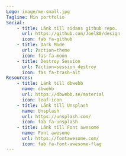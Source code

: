 ```yaml
---
Logo: image/me-small.jpg
Tagline: Min portfolio
Social:
    - title: Länk till sidans github repo.
      url: https://github.com/Joel80/design
      icon: fab fa-github
    - title: Dark Mode
      url: ?action=theme
      icon: fas fa-moon
    - title: Destroy Session
      url: ?action=session_destroy
      icon: fas fa-trash-alt
Resources:
    - title: Länk till dbwebb
      name: dbwebb
      url: https://dbwebb.se/material
      icon: leaf-icon
    - title: Länk till Unsplash
      name: Unsplash
      url: https://unsplash.com/
      icon: fab fa-unsplash
    - title: Länk till Font awesome
      name: Font awesome
      url: https://fontawesome.com/
      icon: fab fa-font-awesome-flag
---
```

